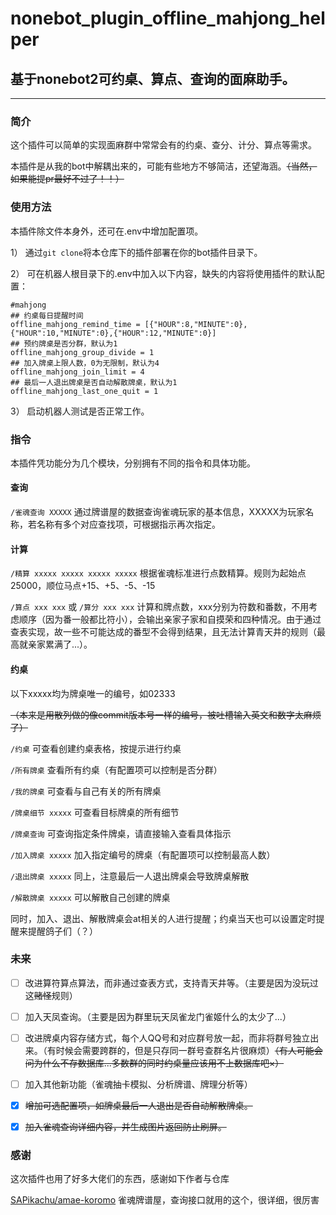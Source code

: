 # nonebot_plugin_offline_mahjong_helper
## 基于nonebot2可约桌、算点、查询的面麻助手。

* * *

### 简介

这个插件可以简单的实现面麻群中常常会有的约桌、查分、计分、算点等需求。

本插件是从我的bot中解耦出来的，可能有些地方不够简洁，还望海涵。~~（当然，如果能提pr最好不过了！！）~~

### 使用方法

本插件除文件本身外，还可在.env中增加配置项。

1） 通过`git clone`将本仓库下的插件部署在你的bot插件目录下。

2） 可在机器人根目录下的.env中加入以下内容，缺失的内容将使用插件的默认配置：
```
#mahjong
## 约桌每日提醒时间
offline_mahjong_remind_time = [{"HOUR":8,"MINUTE":0},{"HOUR":10,"MINUTE":0},{"HOUR":12,"MINUTE":0}]
## 预约牌桌是否分群，默认为1
offline_mahjong_group_divide = 1
## 加入牌桌上限人数，0为无限制，默认为4
offline_mahjong_join_limit = 4
## 最后一人退出牌桌是否自动解散牌桌，默认为1
offline_mahjong_last_one_quit = 1
```

3） 启动机器人测试是否正常工作。

### 指令

本插件凭功能分为几个模块，分别拥有不同的指令和具体功能。

#### 查询

`/雀魂查询 XXXXX` 通过牌谱屋的数据查询雀魂玩家的基本信息，XXXXX为玩家名称，若名称有多个对应查找项，可根据指示再次指定。

#### 计算

`/精算 xxxxx xxxxx xxxxx xxxxx` 根据雀魂标准进行点数精算。规则为起始点25000，顺位马点+15、+5、-5、-15

`/算点 xxx xxx` 或 `/算分 xxx xxx` 计算和牌点数，xxx分别为符数和番数，不用考虑顺序（因为番一般都比符小），会输出亲家子家和自摸荣和四种情况。由于通过查表实现，故一些不可能达成的番型不会得到结果，且无法计算青天井的规则（最高就亲家累满了...）。

#### 约桌

以下xxxxx均为牌桌唯一的编号，如02333

~~（本来是用散列做的像commit版本号一样的编号，被吐槽输入英文和数字太麻烦了）~~

`/约桌` 可查看创建约桌表格，按提示进行约桌

`/所有牌桌` 查看所有约桌（有配置项可以控制是否分群）

`/我的牌桌` 可查看与自己有关的所有牌桌

`/牌桌细节 xxxxx` 可查看目标牌桌的所有细节

`/牌桌查询` 可查询指定条件牌桌，请直接输入查看具体指示

`/加入牌桌 xxxxx` 加入指定编号的牌桌（有配置项可以控制最高人数）

`/退出牌桌 xxxxx` 同上，注意最后一人退出牌桌会导致牌桌解散

`/解散牌桌 xxxxx` 可以解散自己创建的牌桌

同时，加入、退出、解散牌桌会at相关的人进行提醒；约桌当天也可以设置定时提醒来提醒鸽子们（？）

### 未来

- [ ] 改进算符算点算法，而非通过查表方式，支持青天井等。（主要是因为没玩过这~~赌怪~~规则）

- [ ] 加入天凤查询。（主要是因为群里玩天凤雀龙门雀姬什么的太少了...）

- [ ] 改进牌桌内容存储方式，每个人QQ号和对应群号放一起，而非将群号独立出来。（有时候会需要跨群的，但是只存同一群号查群名片很麻烦）~~（有人可能会问为什么不存数据库...多数群的同时约桌量应该用不上数据库吧×）~~

- [ ] 加入其他新功能（雀魂抽卡模拟、分析牌谱、牌理分析等）

- [x] ~~增加可选配置项，如牌桌最后一人退出是否自动解散牌桌。~~

- [x] ~~加入雀魂查询详细内容，并生成图片返回防止刷屏。~~


### 感谢

这次插件也用了好多大佬们的东西，感谢如下作者与仓库

[SAPikachu/amae-koromo](https://github.com/SAPikachu/amae-koromo) 雀魂牌谱屋，查询接口就用的这个，很详细，很厉害
